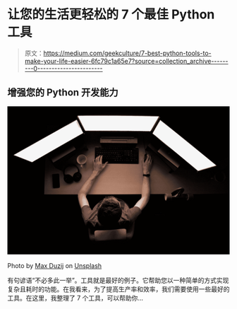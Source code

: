 # 让您的生活更轻松的 7 个最佳 Python 工具

> 原文：<https://medium.com/geekculture/7-best-python-tools-to-make-your-life-easier-6fc79c1a65e7?source=collection_archive---------0----------------------->

## 增强您的 Python 开发能力

![](img/b03ee726dcfd5ba2438f30912ce72c3d.png)

Photo by [Max Duzij](https://unsplash.com/es/@max_duz?utm_source=medium&utm_medium=referral) on [Unsplash](https://unsplash.com?utm_source=medium&utm_medium=referral)

有句谚语“不必多此一举”。工具就是最好的例子。它帮助您以一种简单的方式实现复杂且耗时的功能。在我看来，为了提高生产率和效率，我们需要使用一些最好的工具。在这里，我整理了 7 个工具，可以帮助你…